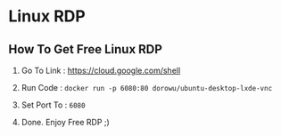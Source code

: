 # Linux RDP 

## How To Get Free Linux RDP 


1. Go To Link : https://cloud.google.com/shell 

2. Run Code : ``` docker run -p 6080:80 dorowu/ubuntu-desktop-lxde-vnc ```

3. Set Port To : `6080`

4. Done. Enjoy Free RDP ;)
